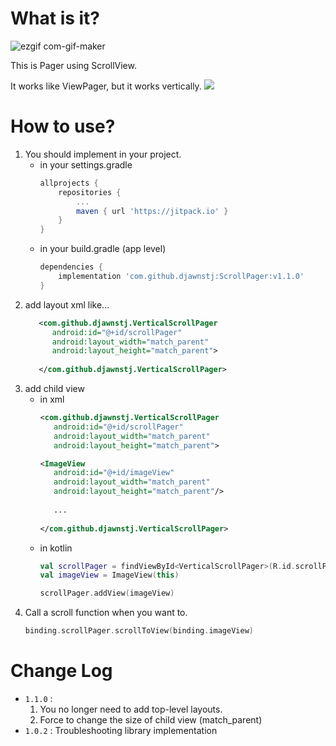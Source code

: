 
# What is it?

![ezgif com-gif-maker](https://user-images.githubusercontent.com/90193598/188314880-30bc546c-5b77-426c-88f1-8f4e105c93d3.gif)

This is Pager using ScrollView.

It works like ViewPager, but it works vertically.
[![](https://jitpack.io/v/djawnstj/ScrollPager.svg)](https://jitpack.io/#djawnstj/ScrollPager)

# How to use?
1. You should implement in your project.
   - in your settings.gradle
       ``` groovy
       allprojects {
           repositories {
               ...
               maven { url 'https://jitpack.io' }
           }
       }
       ```
   - in your build.gradle (app level)
       ``` groovy
       dependencies {
           implementation 'com.github.djawnstj:ScrollPager:v1.1.0'
       }
       ```
2. add layout xml like...
   ``` xml
      <com.github.djawnstj.VerticalScrollPager
         android:id="@+id/scrollPager"
         android:layout_width="match_parent"
         android:layout_height="match_parent">
           
      </com.github.djawnstj.VerticalScrollPager>
   ```
3. add child view
   - in xml
      ``` xml
      <com.github.djawnstj.VerticalScrollPager
         android:id="@+id/scrollPager"
         android:layout_width="match_parent"
         android:layout_height="match_parent">
      
      <ImageView
         android:id="@+id/imageView"
         android:layout_width="match_parent"
         android:layout_height="match_parent"/>
         
         ...
           
      </com.github.djawnstj.VerticalScrollPager>
      ```
   - in kotlin
      ``` kotlin
      val scrollPager = findViewById<VerticalScrollPager>(R.id.scrollPager)
      val imageView = ImageView(this)
      
      scrollPager.addView(imageView)
      ```
4. Call a scroll function when you want to.
   ``` kotlin
   binding.scrollPager.scrollToView(binding.imageView)
   ```
   
# Change Log
- ` 1.1.0 ` :
  1. You no longer need to add top-level layouts.
  2. Force to change the size of child view (match_parent)
- ` 1.0.2 ` : Troubleshooting library implementation
